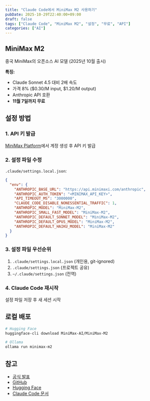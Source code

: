 ```yaml
---
title: "Claude Code에서 MiniMax M2 사용하기"
pubDate: 2025-10-29T22:40:00+09:00
draft: false
tags: ["Claude Code", "MiniMax M2", "설정", "무료", "API"]
categories: ["AI"]
---
```


## MiniMax M2

중국 MiniMax의 오픈소스 AI 모델 (2025년 10월 출시)

**특징:**
- Claude Sonnet 4.5 대비 2배 속도
- 가격 8% ($0.30/M input, $1.20/M output)
- Anthropic API 호환
- **11월 7일까지 무료**

## 설정 방법

### 1. API 키 발급

[MiniMax Platform](https://platform.minimax.io)에서 계정 생성 후 API 키 발급

### 2. 설정 파일 수정

`.claude/settings.local.json`:

```json
{
  "env": {
    "ANTHROPIC_BASE_URL": "https://api.minimaxi.com/anthropic",
    "ANTHROPIC_AUTH_TOKEN": "<MINIMAX_API_KEY>",
    "API_TIMEOUT_MS": "3000000",
    "CLAUDE_CODE_DISABLE_NONESSENTIAL_TRAFFIC": 1,
    "ANTHROPIC_MODEL": "MiniMax-M2",
    "ANTHROPIC_SMALL_FAST_MODEL": "MiniMax-M2",
    "ANTHROPIC_DEFAULT_SONNET_MODEL": "MiniMax-M2",
    "ANTHROPIC_DEFAULT_OPUS_MODEL": "MiniMax-M2",
    "ANTHROPIC_DEFAULT_HAIKU_MODEL": "MiniMax-M2"
  }
}
```

### 3. 설정 파일 우선순위

1. `.claude/settings.local.json` (개인용, git-ignored)
2. `.claude/settings.json` (프로젝트 공유)
3. `~/.claude/settings.json` (전역)

### 4. Claude Code 재시작

설정 파일 저장 후 새 세션 시작

## 로컬 배포

```bash
# Hugging Face
huggingface-cli download MiniMax-AI/MiniMax-M2

# Ollama
ollama run minimax-m2
```

## 참고

- [공식 발표](https://www.minimax.io/news/minimax-m2)
- [GitHub](https://github.com/MiniMax-AI/MiniMax-M2)
- [Hugging Face](https://huggingface.co/MiniMax-AI/MiniMax-M2)
- [Claude Code 문서](https://docs.claude.com/en/docs/claude-code/settings)
